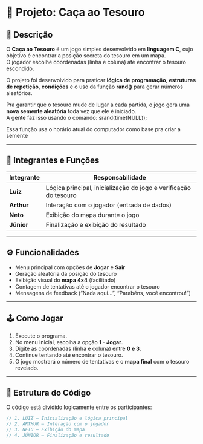 # 🎯 Projeto: Caça ao Tesouro

## 📘 Descrição
O **Caça ao Tesouro** é um jogo simples desenvolvido em **linguagem C**, cujo objetivo é encontrar a posição secreta do tesouro em um mapa.  
O jogador escolhe coordenadas (linha e coluna) até encontrar o tesouro escondido.

O projeto foi desenvolvido para praticar **lógica de programação**, **estruturas de repetição**, **condições** e o uso da função **rand()** para gerar números aleatórios.

Pra garantir que o tesouro mude de lugar a cada partida, o jogo gera uma **nova semente aleatória** toda vez que ele é iniciado.  
A gente faz isso usando o comando: srand(time(NULL));

Essa função usa o horário atual do computador como base pra criar a semente



---

## 🧠 Integrantes e Funções
| Integrante | Responsabilidade |
|------------|------------------|
| **Luiz**   | Lógica principal, inicialização do jogo e verificação do tesouro |
| **Arthur** | Interação com o jogador (entrada de dados) |
| **Neto**   | Exibição do mapa durante o jogo |
| **Júnior** | Finalização e exibição do resultado |

---

## ⚙️ Funcionalidades
- Menu principal com opções de **Jogar** e **Sair**  
- Geração aleatória da posição do tesouro  
- Exibição visual do **mapa 4x4** (facilitado)  
- Contagem de tentativas até o jogador encontrar o tesouro  
- Mensagens de feedback (“Nada aqui...”, “Parabéns, você encontrou!”)

---

## 🕹️ Como Jogar
1. Execute o programa.
2. No menu inicial, escolha a opção **1 - Jogar**.
3. Digite as coordenadas (linha e coluna) entre **0 e 3**.
4. Continue tentando até encontrar o tesouro.
5. O jogo mostrará o número de tentativas e o **mapa final** com o tesouro revelado.

---

## 🧩 Estrutura do Código
O código está dividido logicamente entre os participantes:

```c
// 1. LUIZ — Inicialização e lógica principal
// 2. ARTHUR — Interação com o jogador
// 3. NETO — Exibição do mapa
// 4. JÚNIOR — Finalização e resultado
